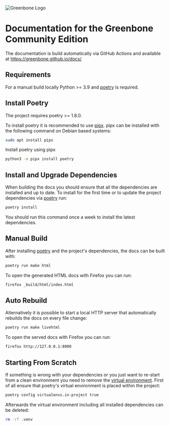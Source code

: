 ![Greenbone Logo](https://www.greenbone.net/wp-content/uploads/gb_new-logo_horizontal_rgb_small.png)

# Documentation for the Greenbone Community Edition

The documentation is build automatically via GitHub Actions and available at
https://greenbone.github.io/docs/

## Requirements

For a manual build locally Python >= 3.9 and [poetry] is required.

## Install Poetry

The project requires poetry >= 1.8.0.

To install poetry it is recommended to use [pipx]. pipx can be installed with
the following command on Debian based systems:

```sh
sudo apt install pipx
```

Install poetry using pipx

```sh
python3 -m pipx install poetry
```

## Install and Upgrade Dependencies

When building the docs you should ensure that all the dependencies are installed
and up to date. To install for the first time or to update the project
dependencies via [poetry] run:

```sh
poetry install
```

You should run this command once a week to install the latest dependencies.

## Manual Build

After installing [poetry] and the project's dependencies, the docs can be built with:

```sh
poetry run make html
```

To open the generated HTML docs with Firefox you can run:

```sh
firefox _build/html/index.html
```

## Auto Rebuild

Alternatively it is possible to start a local HTTP server that automatically
rebuilds the docs on every file change:

```sh
poetry run make livehtml
```

To open the served docs with Firefox you can run:

```sh
firefox http://127.0.0.1:8000
```

## Starting From Scratch

If something is wrong with your dependencies or you just want to re-start from
a clean environment you need to remove the [virtual environment](https://docs.python.org/3/library/venv.html).
First of all ensure that poetry's virtual environment is placed within the
project:

```sh
poetry config virtualenvs.in-project true
```

Afterwards the virtual environment including all installed dependencies can be
deleted:

```sh
rm -rf .venv
```

[poetry]: https://python-poetry.org/
[pipx]: https://pipx.pypa.io/stable/
